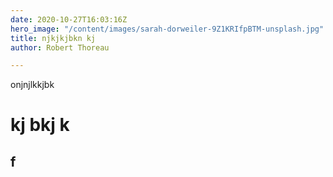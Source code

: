 ```yaml
---
date: 2020-10-27T16:03:16Z
hero_image: "/content/images/sarah-dorweiler-9Z1KRIfpBTM-unsplash.jpg"
title: njkjkjbkn kj
author: Robert Thoreau

---
```

onjnjlkkjbk

# kj bkj k

## f